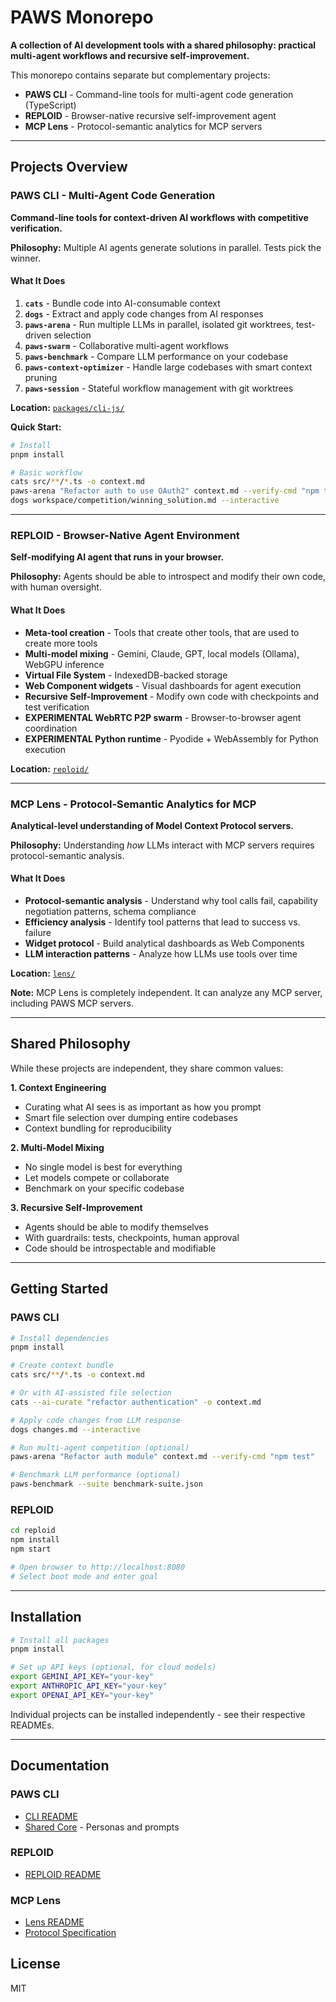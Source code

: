# PAWS Monorepo

**A collection of AI development tools with a shared philosophy: practical multi-agent workflows and recursive self-improvement.**

This monorepo contains separate but complementary projects:
- **PAWS CLI** - Command-line tools for multi-agent code generation (TypeScript)
- **REPLOID** - Browser-native recursive self-improvement agent
- **MCP Lens** - Protocol-semantic analytics for MCP servers

---

## Projects Overview

### PAWS CLI - Multi-Agent Code Generation

**Command-line tools for context-driven AI workflows with competitive verification.**

**Philosophy:** Multiple AI agents generate solutions in parallel. Tests pick the winner.

#### What It Does

1. **`cats`** - Bundle code into AI-consumable context
2. **`dogs`** - Extract and apply code changes from AI responses
3. **`paws-arena`** - Run multiple LLMs in parallel, isolated git worktrees, test-driven selection
4. **`paws-swarm`** - Collaborative multi-agent workflows
5. **`paws-benchmark`** - Compare LLM performance on your codebase
6. **`paws-context-optimizer`** - Handle large codebases with smart context pruning
7. **`paws-session`** - Stateful workflow management with git worktrees

**Location:** [`packages/cli-js/`](packages/cli-js/README.md)

**Quick Start:**
```bash
# Install
pnpm install

# Basic workflow
cats src/**/*.ts -o context.md
paws-arena "Refactor auth to use OAuth2" context.md --verify-cmd "npm test"
dogs workspace/competition/winning_solution.md --interactive
```

---

### REPLOID - Browser-Native Agent Environment

**Self-modifying AI agent that runs in your browser.**

**Philosophy:** Agents should be able to introspect and modify their own code, with human oversight.

#### What It Does

- **Meta-tool creation** - Tools that create other tools, that are used to create more tools
- **Multi-model mixing** - Gemini, Claude, GPT, local models (Ollama), WebGPU inference
- **Virtual File System** - IndexedDB-backed storage
- **Web Component widgets** - Visual dashboards for agent execution
- **Recursive Self-Improvement** - Modify own code with checkpoints and test verification
- **EXPERIMENTAL WebRTC P2P swarm** - Browser-to-browser agent coordination
- **EXPERIMENTAL Python runtime** - Pyodide + WebAssembly for Python execution

**Location:** [`reploid/`](reploid/README.md)

---

### MCP Lens - Protocol-Semantic Analytics for MCP

**Analytical-level understanding of Model Context Protocol servers.**

**Philosophy:** Understanding *how* LLMs interact with MCP servers requires protocol-semantic analysis.

#### What It Does

- **Protocol-semantic analysis** - Understand why tool calls fail, capability negotiation patterns, schema compliance
- **Efficiency analysis** - Identify tool patterns that lead to success vs. failure
- **Widget protocol** - Build analytical dashboards as Web Components
- **LLM interaction patterns** - Analyze how LLMs use tools over time

**Location:** [`lens/`](lens/README.md)

**Note:** MCP Lens is completely independent. It can analyze any MCP server, including PAWS MCP servers.

---

## Shared Philosophy

While these projects are independent, they share common values:

**1. Context Engineering**
- Curating what AI sees is as important as how you prompt
- Smart file selection over dumping entire codebases
- Context bundling for reproducibility

**2. Multi-Model Mixing**
- No single model is best for everything
- Let models compete or collaborate
- Benchmark on your specific codebase

**3. Recursive Self-Improvement**
- Agents should be able to modify themselves
- With guardrails: tests, checkpoints, human approval
- Code should be introspectable and modifiable

---

## Getting Started

### PAWS CLI

```bash
# Install dependencies
pnpm install

# Create context bundle
cats src/**/*.ts -o context.md

# Or with AI-assisted file selection
cats --ai-curate "refactor authentication" -o context.md

# Apply code changes from LLM response
dogs changes.md --interactive

# Run multi-agent competition (optional)
paws-arena "Refactor auth module" context.md --verify-cmd "npm test"

# Benchmark LLM performance (optional)
paws-benchmark --suite benchmark-suite.json
```

### REPLOID

```bash
cd reploid
npm install
npm start

# Open browser to http://localhost:8080
# Select boot mode and enter goal
```

---

## Installation

```bash
# Install all packages
pnpm install

# Set up API keys (optional, for cloud models)
export GEMINI_API_KEY="your-key"
export ANTHROPIC_API_KEY="your-key"
export OPENAI_API_KEY="your-key"
```

Individual projects can be installed independently - see their respective READMEs.

---

## Documentation

### PAWS CLI
- [CLI README](packages/cli-js/README.md)
- [Shared Core](packages/core/README.md) - Personas and prompts

### REPLOID
- [REPLOID README](reploid/README.md)

### MCP Lens
- [Lens README](lens/README.md)
- [Protocol Specification](lens/specification/README.md)

## License

MIT

